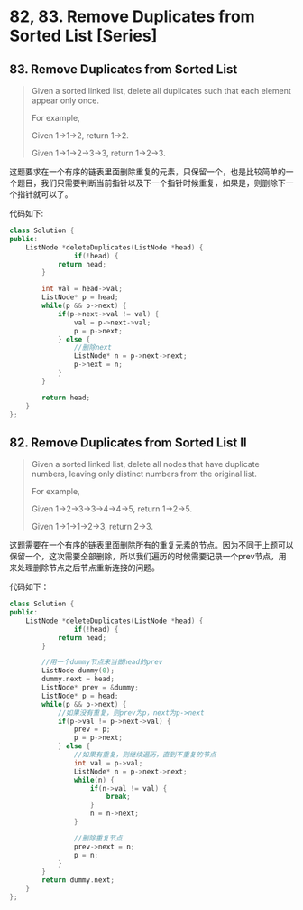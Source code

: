 # 82, 83. Remove Duplicates from Sorted List \[Series\]

## 83. Remove Duplicates from Sorted List

> Given a sorted linked list, delete all duplicates such that each element appear only once.
>
> For example,
>
> Given 1-&gt;1-&gt;2, return 1-&gt;2.
>
> Given 1-&gt;1-&gt;2-&gt;3-&gt;3, return 1-&gt;2-&gt;3.

这题要求在一个有序的链表里面删除重复的元素，只保留一个，也是比较简单的一个题目，我们只需要判断当前指针以及下一个指针时候重复，如果是，则删除下一个指针就可以了。

代码如下:

```cpp
class Solution {
public:
    ListNode *deleteDuplicates(ListNode *head) {
                if(!head) {
            return head;
        }

        int val = head->val;
        ListNode* p = head;
        while(p && p->next) {
            if(p->next->val != val) {
                val = p->next->val;
                p = p->next;
            } else {
                //删除next
                ListNode* n = p->next->next;
                p->next = n;
            }
        }

        return head;
    }
};
```

## 82. Remove Duplicates from Sorted List II

> Given a sorted linked list, delete all nodes that have duplicate numbers, leaving only distinct numbers from the original list.
>
> For example,
>
> Given 1-&gt;2-&gt;3-&gt;3-&gt;4-&gt;4-&gt;5, return 1-&gt;2-&gt;5.
>
> Given 1-&gt;1-&gt;1-&gt;2-&gt;3, return 2-&gt;3.

这题需要在一个有序的链表里面删除所有的重复元素的节点。因为不同于上题可以保留一个，这次需要全部删除，所以我们遍历的时候需要记录一个prev节点，用来处理删除节点之后节点重新连接的问题。

代码如下：

```cpp
class Solution {
public:
    ListNode *deleteDuplicates(ListNode *head) {
                if(!head) {
            return head;
        }

        //用一个dummy节点来当做head的prev
        ListNode dummy(0);
        dummy.next = head;
        ListNode* prev = &dummy;
        ListNode* p = head;
        while(p && p->next) {
            //如果没有重复，则prev为p，next为p->next
            if(p->val != p->next->val) {
                prev = p;
                p = p->next;
            } else {
                //如果有重复，则继续遍历，直到不重复的节点
                int val = p->val;
                ListNode* n = p->next->next;
                while(n) {
                    if(n->val != val) {
                        break;
                    }
                    n = n->next;
                }

                //删除重复节点
                prev->next = n;
                p = n;
            }
        }
        return dummy.next;
    }
};
```

